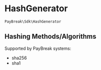 HashGenerator
===

```PayBreak\Sdk\HashGenerator```

## Hashing Methods/Algorithms
Supported by PayBreak systems:

- sha256
- sha1
